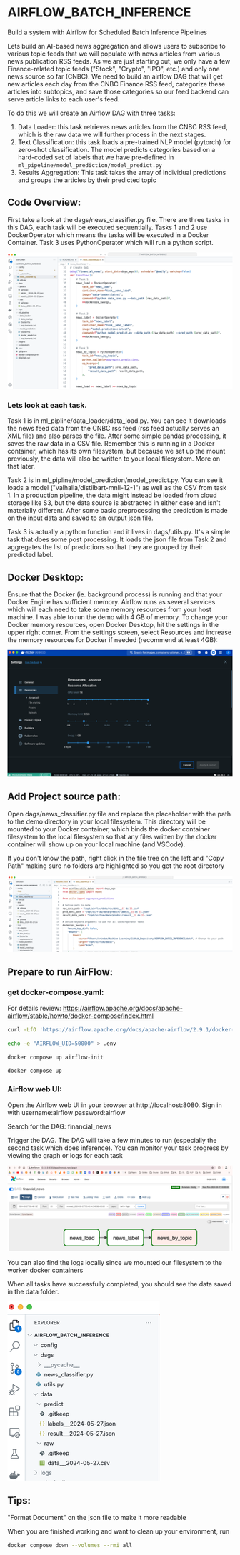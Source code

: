 # AIRFLOW_BATCH_INFERENCE
Build a system with Airflow for Scheduled Batch Inference Pipelines

Lets build an AI-based news aggregation and allows users to subscribe to various topic feeds that we will populate with news articles from various news publication RSS feeds. As we are just starting out, we only have a few Finance-related topic feeds ("Stock", "Crypto", "IPO", etc.) and only one news source so far (CNBC). We need to build an airflow DAG that will get new articles each day from the CNBC Finance RSS feed, categorize these articles into subtopics, and save those categories so our feed backend can serve article links to each user's feed.

To do this we will create an Airflow DAG with three tasks:
1.	Data Loader: this task retrieves news articles from the CNBC RSS feed, which is the raw data we will further process in the next stages.
2.	Text Classification: this task loads a pre-trained NLP model (pytorch) for zero-shot classification. The model predicts categories based on a hard-coded set of labels that we have pre-defined in `ml_pipeline/model_prediction/model_predict.py`
3.	Results Aggregation: This task takes the array of individual predictions and groups the articles by their predicted topic

## Code Overview:

First take a look at the dags/news_classifier.py file. There are three tasks in this DAG, each task will be executed sequentially. Tasks 1 and 2 use DockerOperator which means the tasks will be executed in a Docker Container. Task 3 uses PythonOperator which will run a python script.

![alt text](/screenshots/image.png)

### Lets look at each task.

Task 1 is in ml_pipline/data_loader/data_load.py. You can see it downloads the news feed data from the CNBC rss feed (rss feed actually serves an XML file) and also parses the file. After some simple pandas processing, it saves the raw data in a CSV file. Remember this is running in a Docker container, which has its own filesystem, but because we set up the mount previously, the data will also be written to your local filesystem. More on that later.

Task 2 is in ml_pipline/model_prediction/model_predict.py. You can see it loads a model ("valhalla/distilbart-mnli-12-1") as well as the CSV from task 1. In a production pipeline, the data might instead be loaded from cloud storage like S3, but the data source is abstracted in either case and isn't materially different. After some basic preprocessing the prediction is made on the input data and saved to an output json file.

Task 3 is actually a python function and it lives in dags/utils.py. It's a simple task that does some post processing. It loads the json file from Task 2 and aggregates the list of predictions so that they are grouped by their predicted label.

## Docker Desktop:

Ensure that the Docker (ie. background process) is running and that your Docker Engine has sufficient memory. Airflow runs as several services which will each need to take some memory resources from your host machine. I was able to run the demo with 4 GB of memory. To change your Docker memory resources, open Docker Desktop, hit the settings in the upper right corner. From the settings screen, select Resources and increase the memory resources for Docker if needed (recommend at least 4GB):

![alt text](/screenshots/image1.png)

## Add Project source path:

Open dags/news_classifier.py file and replace the placeholder with the path to the demo directory in your local filesystem. This directory will be mounted to your Docker container, which binds the docker container filesystem to the local filesystem so that any files written by the docker container will show up on your local machine (and VSCode). 

If you don't know the path, right click in the file tree on the left and "Copy Path" making sure no folders are highlighted so you get the root directory

![alt text](/screenshots/image2.png)

## Prepare to run AirFlow:

### get docker-compose.yaml:

For details review: https://airflow.apache.org/docs/apache-airflow/stable/howto/docker-compose/index.html

```bash
curl -LfO 'https://airflow.apache.org/docs/apache-airflow/2.9.1/docker-compose.yaml'
```
```bash
echo -e "AIRFLOW_UID=50000" > .env
```
```bash
docker compose up airflow-init
```
```bash
docker compose up
```

### Airflow web UI:

Open the Airflow web UI in your browser at http://localhost:8080. Sign in with username:airflow password:airflow

Search for the DAG: financial_news

Trigger the DAG. The DAG will take a few minutes to run (especially the second task which does inference). You can monitor your task progress by viewing the graph or logs for each task

![alt text](/screenshots/image4.png)

You can also find the logs locally since we mounted our filesystem to the worker docker containers

When all tasks have successfully completed, you should see the data saved in the data folder.

![alt text](/screenshots/image5.png)

## Tips:

"Format Document" on the json file to make it more readable

When you are finished working and want to clean up your environment, run
```bash
docker compose down --volumes --rmi all
```
